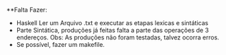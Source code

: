 **Falta Fazer: 
- Haskell Ler um Arquivo .txt e executar as etapas lexicas e sintáticas
- Parte Sintática, produções já feitas falta a parte das operações de 3 endereços. Obs: As produções não foram testadas, talvez ocorra erros.  
- Se possível, fazer um makefile.
